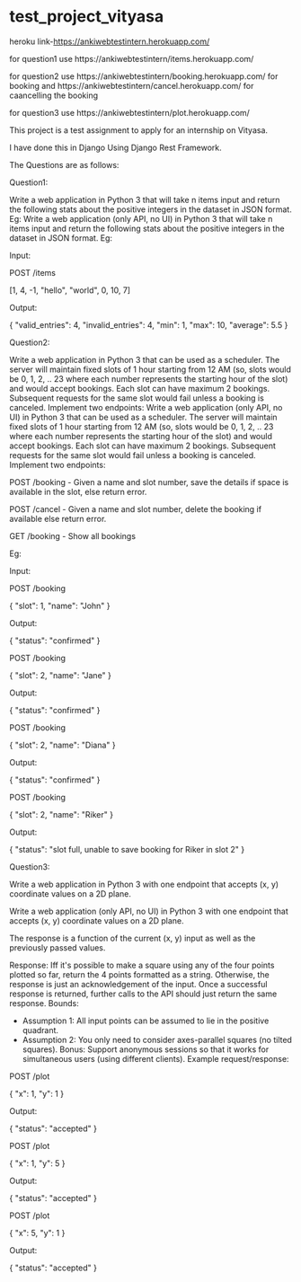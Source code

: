 # test_project_vityasa

heroku link-https://ankiwebtestintern.herokuapp.com/

for question1 use https://ankiwebtestintern/items.herokuapp.com/

for question2 use https://ankiwebtestintern/booking.herokuapp.com/  for booking and https://ankiwebtestintern/cancel.herokuapp.com/ for caancelling the booking

for question3 use https://ankiwebtestintern/plot.herokuapp.com/


This project is a test assignment to apply for an internship on Vityasa.

I have done this in Django Using Django Rest Framework.

The Questions are as follows:

Question1:

Write a web application in Python 3 that will take n items input and return the following stats about the positive integers in the dataset in JSON format. Eg:
Write a web application (only API, no UI) in Python 3 that will take n items input and return the following stats about the positive integers in the dataset in JSON format. Eg:

Input:

POST /items

[1, 4, -1, "hello", "world", 0, 10, 7]

Output:

{
  "valid_entries": 4,
  "invalid_entries": 4,
  "min": 1,
  "max": 10,
  "average": 5.5
}

Question2:

Write a web application in Python 3 that can be used as a scheduler. The server will maintain fixed slots of 1 hour starting from 12 AM (so, slots would be 0, 1, 2, .. 23 where each number represents the starting hour of the slot) and would accept bookings. Each slot can have maximum 2 bookings. Subsequent requests for the same slot would fail unless a booking is canceled. Implement two endpoints:
Write a web application (only API, no UI) in Python 3 that can be used as a scheduler. The server will maintain fixed slots of 1 hour starting from 12 AM (so, slots would be 0, 1, 2, .. 23 where each number represents the starting hour of the slot) and would accept bookings. Each slot can have maximum 2 bookings. Subsequent requests for the same slot would fail unless a booking is canceled. Implement two endpoints:

POST /booking - Given a name and slot number, save the details if space is available in the slot, else return error.

POST /cancel - Given a name and slot number, delete the booking if available else return error.

GET /booking - Show all bookings

Eg:

Input:

POST /booking

{
  "slot": 1, "name": "John"
}

Output:

{
  "status": "confirmed"
}

POST /booking

{
  "slot": 2, "name": "Jane"
}

Output:

{
  "status": "confirmed"
}

POST /booking

{
  "slot": 2, "name": "Diana"
}

Output:

{
  "status": "confirmed"
}

POST /booking

{
  "slot": 2, "name": "Riker"
}

Output:

{
  "status": "slot full, unable to save booking for Riker in slot 2"
}

Question3:

Write a web application in Python 3 with one endpoint that accepts (x, y) coordinate values on a 2D plane.

Write a web application (only API, no UI) in Python 3 with one endpoint that accepts (x, y) coordinate values on a 2D plane.

The response is a function of the current (x, y) input as well as the previously passed values.

Response:
Iff it's possible to make a square using any of the four points plotted so far, return the 4 points formatted as a string.
Otherwise, the response is just an acknowledgement of the input.
Once a successful response is returned, further calls to the API should just return the same response.
Bounds:
* Assumption 1: All input points can be assumed to lie in the positive quadrant.
* Assumption 2: You only need to consider axes-parallel squares (no tilted squares).
Bonus:
Support anonymous sessions so that it works for simultaneous users (using different clients).
Example request/response:

POST /plot

{
  "x": 1, "y": 1
}

Output:

{
  "status": "accepted"
}

POST /plot

{
  "x": 1, "y": 5
}

Output:

{
  "status": "accepted"
}

POST /plot

{
  "x": 5, "y": 1
}

Output:

{
  "status": "accepted"
}

